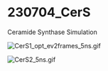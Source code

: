 # 230704_CerS
Ceramide Synthase Simulation

![CerS1_opt_ev2frames_5ns.gif](https://github.com/paulshamrat/paulshamrat/raw/main/230704_CerS/CerS1_opt_ev2frames_5ns.gif)

![CerS2_5ns.gif](https://github.com/paulshamrat/paulshamrat/raw/main/230704_CerS/CerS2_5ns.gif)
